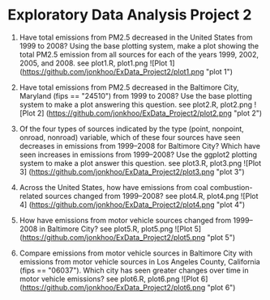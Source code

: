 # Exploratory Data Analysis Project 2

1. Have total emissions from PM2.5 decreased in the United States from 1999 to 2008? Using the base plotting system, make a plot showing the total PM2.5 emission from all sources for each of the years 1999, 2002, 2005, and 2008.
see plot1.R, plot1.png
![Plot 1] (https://github.com/jonkhoo/ExData_Project2/plot1.png "plot 1")

2. Have total emissions from PM2.5 decreased in the Baltimore City, Maryland (fips == "24510") from 1999 to 2008? Use the base plotting system to make a plot answering this question.
see plot2.R, plot2.png
![Plot 2] (https://github.com/jonkhoo/ExData_Project2/plot2.png "plot 2")

3. Of the four types of sources indicated by the type (point, nonpoint, onroad, nonroad) variable, which of these four sources have seen decreases in emissions from 1999–2008 for Baltimore City? Which have seen increases in emissions from 1999–2008? Use the ggplot2 plotting system to make a plot answer this question.
see plot3.R, plot3.png
![Plot 3] (https://github.com/jonkhoo/ExData_Project2/plot3.png "plot 3")

4. Across the United States, how have emissions from coal combustion-related sources changed from 1999–2008?
see plot4.R, plot4.png
![Plot 4] (https://github.com/jonkhoo/ExData_Project2/plot4.png "plot 4")

5. How have emissions from motor vehicle sources changed from 1999–2008 in Baltimore City?
see plot5.R, plot5.png
![Plot 5] (https://github.com/jonkhoo/ExData_Project2/plot5.png "plot 5")

6. Compare emissions from motor vehicle sources in Baltimore City with emissions from motor vehicle sources in Los Angeles County, California (fips == "06037"). Which city has seen greater changes over time in motor vehicle emissions?
see plot6.R, plot6.png
![Plot 6] (https://github.com/jonkhoo/ExData_Project2/plot6.png "plot 6")
